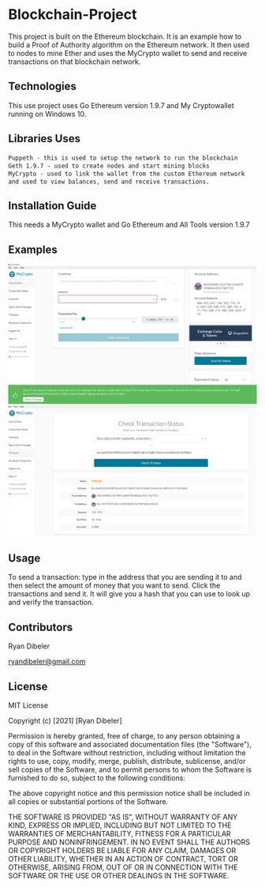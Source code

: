# Blockchain-Project

This project is built on the Ethereum blockchain.  It is an example how to build a Proof of Authority algorithm on the Ethereum network.  It then used to nodes to mine Ether and uses the MyCrypto wallet to send and receive transactions on that blockchain network. 

## Technologies
This use project uses Go Ethereum version 1.9.7 and My Cryptowallet running on Windows 10. 

## Libraries Uses
    Puppeth - this is used to setup the network to run the blockchain 
    Geth 1.9.7 - used to create nodes and start mining blocks
    MyCrypto - used to link the wallet from the custom Ethereum network and used to view balances, send and receive transactions. 
    
## Installation Guide
This needs a MyCrypto wallet and Go Ethereum and All Tools version 1.9.7

## Examples
![](./Screenshots/transaction.JPG)
![](./Screenshots/txstatus.JPG) 

## Usage

To send a transaction: type in the address that you are sending it to and then select the amount of money that you want to send.  Click the transactions and send it.  It will give you a hash that you can use to look up and verify the transaction. 

## Contributors
Ryan Dibeler

ryandibeler@gmail.com

## License
MIT License

Copyright (c) [2021] [Ryan Dibeler]

Permission is hereby granted, free of charge, to any person obtaining a copy
of this software and associated documentation files (the "Software"), to deal
in the Software without restriction, including without limitation the rights
to use, copy, modify, merge, publish, distribute, sublicense, and/or sell
copies of the Software, and to permit persons to whom the Software is
furnished to do so, subject to the following conditions:

The above copyright notice and this permission notice shall be included in all
copies or substantial portions of the Software.

THE SOFTWARE IS PROVIDED "AS IS", WITHOUT WARRANTY OF ANY KIND, EXPRESS OR
IMPLIED, INCLUDING BUT NOT LIMITED TO THE WARRANTIES OF MERCHANTABILITY,
FITNESS FOR A PARTICULAR PURPOSE AND NONINFRINGEMENT. IN NO EVENT SHALL THE
AUTHORS OR COPYRIGHT HOLDERS BE LIABLE FOR ANY CLAIM, DAMAGES OR OTHER
LIABILITY, WHETHER IN AN ACTION OF CONTRACT, TORT OR OTHERWISE, ARISING FROM,
OUT OF OR IN CONNECTION WITH THE SOFTWARE OR THE USE OR OTHER DEALINGS IN THE
SOFTWARE.
